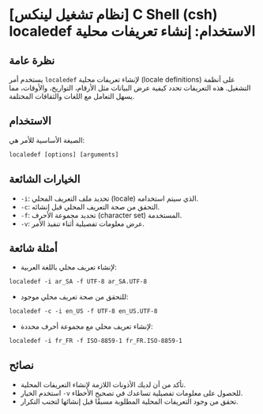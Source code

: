# [نظام تشغيل لينكس] C Shell (csh) localedef الاستخدام: إنشاء تعريفات محلية

## نظرة عامة
يستخدم أمر `localedef` لإنشاء تعريفات محلية (locale definitions) على أنظمة التشغيل. هذه التعريفات تحدد كيفية عرض البيانات مثل الأرقام، التواريخ، والأوقات، مما يسهل التعامل مع اللغات والثقافات المختلفة.

## الاستخدام
الصيغة الأساسية للأمر هي:

```csh
localedef [options] [arguments]
```

## الخيارات الشائعة
- `-i`: تحديد ملف التعريف المحلي (locale) الذي سيتم استخدامه.
- `-c`: التحقق من صحة التعريف المحلي قبل إنشائه.
- `-f`: تحديد مجموعة الأحرف (character set) المستخدمة.
- `-v`: عرض معلومات تفصيلية أثناء تنفيذ الأمر.

## أمثلة شائعة
- لإنشاء تعريف محلي باللغة العربية:

```csh
localedef -i ar_SA -f UTF-8 ar_SA.UTF-8
```

- للتحقق من صحة تعريف محلي موجود:

```csh
localedef -c -i en_US -f UTF-8 en_US.UTF-8
```

- لإنشاء تعريف محلي مع مجموعة أحرف محددة:

```csh
localedef -i fr_FR -f ISO-8859-1 fr_FR.ISO-8859-1
```

## نصائح
- تأكد من أن لديك الأذونات اللازمة لإنشاء التعريفات المحلية.
- استخدم الخيار `-v` للحصول على معلومات تفصيلية تساعدك في تصحيح الأخطاء.
- تحقق من وجود التعريفات المحلية المطلوبة مسبقًا قبل إنشائها لتجنب التكرار.